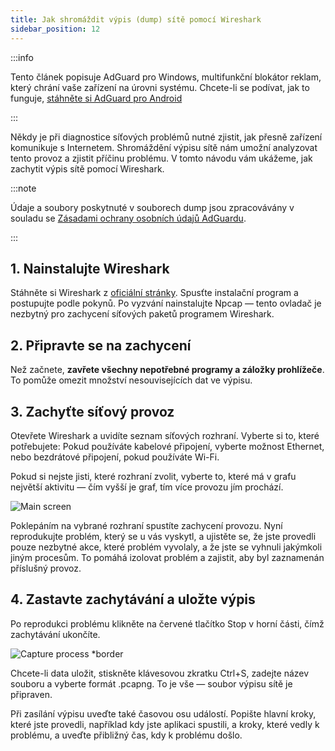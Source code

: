 ```yaml
---
title: Jak shromáždit výpis (dump) sítě pomocí Wireshark
sidebar_position: 12
---
```


:::info

Tento článek popisuje AdGuard pro Windows, multifunkční blokátor reklam, který chrání vaše zařízení na úrovni systému. Chcete-li se podívat, jak to funguje, [stáhněte si AdGuard pro Android](https://agrd.io/download-kb-adblock)

:::

Někdy je při diagnostice síťových problémů nutné zjistit, jak přesně zařízení komunikuje s Internetem. Shromáždění výpisu sítě nám umožní analyzovat tento provoz a zjistit příčinu problému. V tomto návodu vám ukážeme, jak zachytit výpis sítě pomocí Wireshark.

:::note

Údaje a soubory poskytnuté v souborech dump jsou zpracovávány v souladu se [Zásadami ochrany osobních údajů AdGuardu](https://adguard.com/privacy.html).

:::

## 1. Nainstalujte Wireshark

Stáhněte si Wireshark z [oficiální stránky](https://www.wireshark.org/download.html). Spusťte instalační program a postupujte podle pokynů. Po vyzvání nainstalujte Npcap — tento ovladač je nezbytný pro zachycení síťových paketů programem Wireshark.

## 2. Připravte se na zachycení

Než začnete, **zavřete všechny nepotřebné programy a záložky prohlížeče**. To pomůže omezit množství nesouvisejících dat ve výpisu.

## 3. Zachyťte síťový provoz

Otevřete Wireshark a uvidíte seznam síťových rozhraní. Vyberte si to, které potřebujete: Pokud používáte kabelové připojení, vyberte možnost Ethernet, nebo bezdrátové připojení, pokud používáte Wi-Fi.

Pokud si nejste jisti, které rozhraní zvolit, vyberte to, které má v grafu největší aktivitu — čím vyšší je graf, tím více provozu jím prochází.

![Main screen](https://cdn.adtidy.org/content/kb/ad_blocker/windows/solving-problems/main_screen.png)

Poklepáním na vybrané rozhraní spustíte zachycení provozu. Nyní reprodukujte problém, který se u vás vyskytl, a ujistěte se, že jste provedli pouze nezbytné akce, které problém vyvolaly, a že jste se vyhnuli jakýmkoli jiným procesům. To pomáhá izolovat problém a zajistit, aby byl zaznamenán příslušný provoz.

## 4. Zastavte zachytávání a uložte výpis

Po reprodukci problému klikněte na červené tlačítko Stop v horní části, čímž zachytávání ukončíte.

![Capture process \*border](https://cdn.adtidy.org/content/kb/ad_blocker/windows/solving-problems/capturing_process.png)

Chcete-li data uložit, stiskněte klávesovou zkratku Ctrl+S, zadejte název souboru a vyberte formát .pcapng. To je vše — soubor výpisu sítě je připraven.

Při zasílání výpisu uveďte také časovou osu událostí. Popište hlavní kroky, které jste provedli, například kdy jste aplikaci spustili, a kroky, které vedly k problému, a uveďte přibližný čas, kdy k problému došlo.
